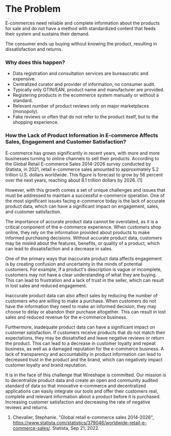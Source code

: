 # The Problem

E-commerces need reliable and complete information about the products for sale and do not have a method with standardized content that feeds their system and sustains their demand.

The consumer ends up buying without knowing the product, resulting in dissatisfaction and returns.

### Why does this happen?

* Data registration and consultation services are bureaucratic and expensive.
* Centralized curator and provider of information, no consumer audit.
* Typically only GTIN/EAN, product name and manufacturer are provided.
* Registering products in the ecommerce system manually or without a standard.
* Relevant number of product reviews only on major marketplaces (monopoly).
* Fake reviews or often that do not refer to the product itself, but to the shopping experience.

### How the Lack of Product Information in E-commerce Affects Sales, Engagement and Customer Satisfaction?

E-commerce has grown significantly in recent years, with more and more businesses turning to online channels to sell their products. According to the Global Retail E-commerce Sales 2014-2026 survey conducted by Statista, in 2021, retail e-commerce sales amounted to approximately 5.2 trillion U.S. dollars worldwide. This figure is forecast to grow by 56 percent over the next years, reaching about 8.1 trillion dollars by 2026. \[1]

However, with this growth comes a set of unique challenges and issues that must be addressed to maintain a successful e-commerce operation. One of the most significant issues facing e-commerce today is the lack of accurate product data, which can have a significant impact on engagement, sales, and customer satisfaction.

The importance of accurate product data cannot be overstated, as it is a critical component of the e-commerce experience. When customers shop online, they rely on the information provided about products to make informed purchasing decisions. Without accurate product data, customers may be misled about the features, benefits, or quality of a product, which can lead to dissatisfaction and a decrease in sales.

One of the primary ways that inaccurate product data affects engagement is by creating confusion and uncertainty in the minds of potential customers. For example, if a product's description is vague or incomplete, customers may not have a clear understanding of what they are buying. This can lead to frustration and a lack of trust in the seller, which can result in lost sales and reduced engagement.

Inaccurate product data can also affect sales by reducing the number of customers who are willing to make a purchase. When customers do not have the information they need to make an informed decision, they may choose to delay or abandon their purchase altogether. This can result in lost sales and reduced revenue for the e-commerce business.

Furthermore, inadequate product data can have a significant impact on customer satisfaction. If customers receive products that do not match their expectations, they may be dissatisfied and leave negative reviews or return the product. This can lead to a decrease in customer loyalty and repeat business, as well as a damaged reputation for the e-commerce business. A lack of transparency and accountability in product information can lead to decreased trust in the product and the brand, which can negatively impact customer loyalty and brand reputation.

It is in the face of this challenge that Wireshape is committed. Our mission is to decentralize product data and create an open and community audited standard of data so that innovative e-commerce and decentralized applications can easily integrate our tools and offer their customers real, complete and relevant information about a product before it is purchased. Increasing customer satisfaction and decreasing the rate of negative reviews and returns.

1. Chevalier, Stephanie. "Global retail e-commerce sales 2014-2026", https://www.statista.com/statistics/379046/worldwide-retail-e-commerce-sales/. Statista, Sep 21, 2022.
